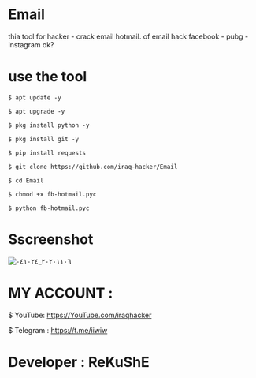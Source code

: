 # Email

thia tool for hacker - crack email hotmail. 
of email hack facebook - pubg - instagram ok?


# use the tool

```
$ apt update -y

$ apt upgrade -y

$ pkg install python -y

$ pkg install git -y

$ pip install requests

$ git clone https://github.com/iraq-hacker/Email

$ cd Email

$ chmod +x fb-hotmail.pyc

$ python fb-hotmail.pyc
```
# Sscreenshot 
![٢٠٢٠١١٠٦_٠٤١٠٢٤](https://user-images.githubusercontent.com/70316694/98313980-20e8d100-1fe6-11eb-939b-e541269d671c.jpg)



# MY ACCOUNT :

$ YouTube:  https://YouTube.com/iraqhacker

$ Telegram : https://t.me/iiwiw


# Developer : ReKuShE
